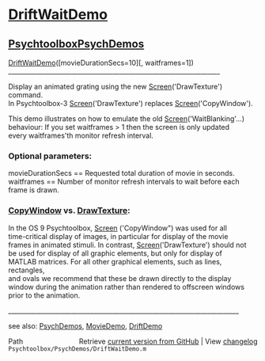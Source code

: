 # [DriftWaitDemo](DriftWaitDemo)
## [Psychtoolbox](Psychtoolbox)[PsychDemos](PsychDemos)

[DriftWaitDemo](DriftWaitDemo)([movieDurationSecs=10][, waitframes=1])  
\_\_\_\_\_\_\_\_\_\_\_\_\_\_\_\_\_\_\_\_\_\_\_\_\_\_\_\_\_\_\_\_\_\_\_\_\_\_\_\_\_\_\_\_\_\_\_\_\_\_\_\_\_\_\_\_\_\_\_\_\_\_\_\_\_\_\_  
  
Display an animated grating using the new [Screen](Screen)('DrawTexture') command.  
In Psychtoolbox-3 [Screen](Screen)('DrawTexture') replaces [Screen](Screen)('CopyWindow').  
  
This demo illustrates on how to emulate the old [Screen](Screen)('WaitBlanking'...)  
behaviour: If you set waitframes \> 1 then the screen is only updated  
every waitframes'th monitor refresh interval.  
  
### Optional parameters:  
  
movieDurationSecs == Requested total duration of movie in seconds.  
waitframes == Number of monitor refresh intervals to wait before each  
frame is drawn.  
  
### [CopyWindow](CopyWindow) vs. [DrawTexture](DrawTexture):  
  
In the OS 9 Psychtoolbox, [Screen](Screen) ('CopyWindow") was used for all  
time-critical display of images, in particular for display of the movie  
frames in animated stimuli. In contrast, [Screen](Screen)('DrawTexture') should not  
be used for display of all graphic elements,  but only for  display of  
MATLAB matrices.  For all other graphical elements, such as lines,  rectangles,  
and ovals we recommend that these be drawn directly to the  display  
window during the animation rather than rendered to offscreen  windows  
prior to the animation.  
  
\_\_\_\_\_\_\_\_\_\_\_\_\_\_\_\_\_\_\_\_\_\_\_\_\_\_\_\_\_\_\_\_\_\_\_\_\_\_\_\_\_\_\_\_\_\_\_\_\_\_\_\_\_\_\_\_\_\_\_\_\_\_\_\_\_\_\_\_\_\_\_\_\_  
  
see also: [PsychDemos](PsychDemos), [MovieDemo](MovieDemo), [DriftDemo](DriftDemo)  




<div class="code_header" style="text-align:right;">
  <span style="float:left;">Path&nbsp;&nbsp;</span> <span class="counter">Retrieve <a href=
  "https://raw.github.com/Psychtoolbox-3/Psychtoolbox-3/beta/Psychtoolbox/PsychDemos/DriftWaitDemo.m">current version from GitHub</a> | View <a href=
  "https://github.com/Psychtoolbox-3/Psychtoolbox-3/commits/beta/Psychtoolbox/PsychDemos/DriftWaitDemo.m">changelog</a></span>
</div>
<div class="code">
  <code>Psychtoolbox/PsychDemos/DriftWaitDemo.m</code>
</div>

